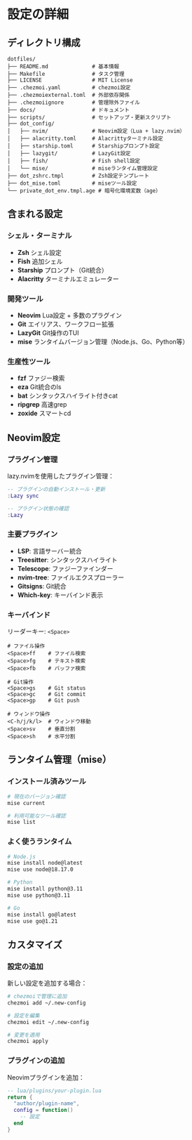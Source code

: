 # 設定の詳細

## ディレクトリ構成

```
dotfiles/
├── README.md              # 基本情報
├── Makefile               # タスク管理
├── LICENSE                # MIT License
├── .chezmoi.yaml          # chezmoi設定
├── .chezmoiexternal.toml  # 外部依存関係
├── .chezmoiignore         # 管理除外ファイル
├── docs/                  # ドキュメント
├── scripts/               # セットアップ・更新スクリプト
├── dot_config/
│   ├── nvim/              # Neovim設定（Lua + lazy.nvim）
│   ├── alacritty.toml     # Alacrittyターミナル設定
│   ├── starship.toml      # Starshipプロンプト設定
│   ├── lazygit/           # LazyGit設定
│   ├── fish/              # Fish shell設定
│   └── mise/              # miseランタイム管理設定
├── dot_zshrc.tmpl         # Zsh設定テンプレート
├── dot_mise.toml          # miseツール設定
└── private_dot_env.tmpl.age # 暗号化環境変数（age）
```

## 含まれる設定

### シェル・ターミナル

- **Zsh** シェル設定
- **Fish** 追加シェル
- **Starship** プロンプト（Git統合）
- **Alacritty** ターミナルエミュレーター

### 開発ツール

- **Neovim** Lua設定 + 多数のプラグイン
- **Git** エイリアス、ワークフロー拡張
- **LazyGit** Git操作のTUI
- **mise** ランタイムバージョン管理（Node.js、Go、Python等）

### 生産性ツール

- **fzf** ファジー検索
- **eza** Git統合のls
- **bat** シンタックスハイライト付きcat
- **ripgrep** 高速grep
- **zoxide** スマートcd

## Neovim設定

### プラグイン管理

lazy.nvimを使用したプラグイン管理：

```lua
-- プラグインの自動インストール・更新
:Lazy sync

-- プラグイン状態の確認
:Lazy
```

### 主要プラグイン

- **LSP**: 言語サーバー統合
- **Treesitter**: シンタックスハイライト
- **Telescope**: ファジーファインダー
- **nvim-tree**: ファイルエクスプローラー
- **Gitsigns**: Git統合
- **Which-key**: キーバインド表示

### キーバインド

リーダーキー: `<Space>`

```vim
# ファイル操作
<Space>ff    # ファイル検索
<Space>fg    # テキスト検索
<Space>fb    # バッファ検索

# Git操作
<Space>gs    # Git status
<Space>gc    # Git commit
<Space>gp    # Git push

# ウィンドウ操作
<C-h/j/k/l>  # ウィンドウ移動
<Space>sv    # 垂直分割
<Space>sh    # 水平分割
```

## ランタイム管理（mise）

### インストール済みツール

```bash
# 現在のバージョン確認
mise current

# 利用可能なツール確認
mise list
```

### よく使うランタイム

```bash
# Node.js
mise install node@latest
mise use node@18.17.0

# Python
mise install python@3.11
mise use python@3.11

# Go
mise install go@latest
mise use go@1.21
```

## カスタマイズ

### 設定の追加

新しい設定を追加する場合：

```bash
# chezmoiで管理に追加
chezmoi add ~/.new-config

# 設定を編集
chezmoi edit ~/.new-config

# 変更を適用
chezmoi apply
```

### プラグインの追加

Neovimプラグインを追加：

```lua
-- lua/plugins/your-plugin.lua
return {
  "author/plugin-name",
  config = function()
    -- 設定
  end
}
``` 